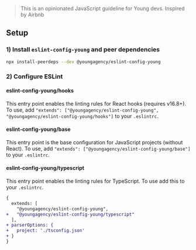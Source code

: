 > This is an opinionated JavaScript guideline for Young devs. Inspired by Airbnb

## Setup

### 1) Install `eslint-config-young` and peer dependencies

```bash
npx install-peerdeps --dev @youngagency/eslint-config-young
```

### 2) Configure ESLint

#### eslint-config-young/hooks

This entry point enables the linting rules for React hooks (requires v16.8+). To use, add `"extends": ["@youngagency/eslint-config-young", "@youngagency/eslint-config-young/hooks"]` to your `.eslintrc`.

#### eslint-config-young/base

This entry point is the base configuration for JavaScript projects (without React). To use, add `"extends": ["@youngagency/eslint-config-young/base"]` to your `.eslintrc`.

#### eslint-config-young/typescript

This entry point enables the linting rules for TypeScript. To use add this to your `.eslintrc`.

```diff
{
  extends: [
    "@youngagency/eslint-config-young",
+   "@youngagency/eslint-config-young/typescript"
  ],
+ parserOptions: {
+   project: './tsconfig.json'
+ }
}
```

